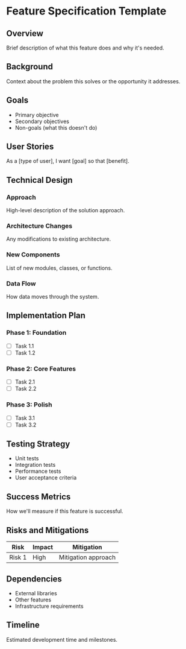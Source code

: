 # Feature Specification Template

## Overview
Brief description of what this feature does and why it's needed.

## Background
Context about the problem this solves or the opportunity it addresses.

## Goals
- Primary objective
- Secondary objectives
- Non-goals (what this doesn't do)

## User Stories
As a [type of user], I want [goal] so that [benefit].

## Technical Design

### Approach
High-level description of the solution approach.

### Architecture Changes
Any modifications to existing architecture.

### New Components
List of new modules, classes, or functions.

### Data Flow
How data moves through the system.

## Implementation Plan

### Phase 1: Foundation
- [ ] Task 1.1
- [ ] Task 1.2

### Phase 2: Core Features
- [ ] Task 2.1
- [ ] Task 2.2

### Phase 3: Polish
- [ ] Task 3.1
- [ ] Task 3.2

## Testing Strategy
- Unit tests
- Integration tests  
- Performance tests
- User acceptance criteria

## Success Metrics
How we'll measure if this feature is successful.

## Risks and Mitigations
| Risk | Impact | Mitigation |
|------|--------|------------|
| Risk 1 | High | Mitigation approach |

## Dependencies
- External libraries
- Other features
- Infrastructure requirements

## Timeline
Estimated development time and milestones.